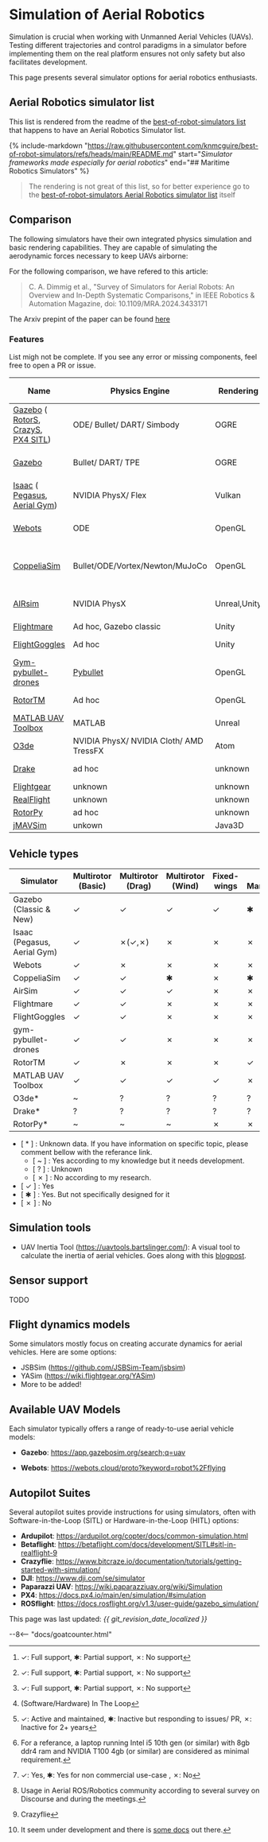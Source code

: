# Simulation of Aerial Robotics

Simulation is crucial when working with Unmanned Aerial Vehicles (UAVs). Testing different trajectories and control paradigms in a simulator before implementing them on the real platform ensures not only safety but also facilitates development.

This page presents several simulator options for aerial robotics enthusiasts.

## Aerial Robotics simulator list

This list is rendered from the readme of the [best-of-robot-simulators list](https://github.com/knmcguire/best-of-robot-simulators) that happens to have an Aerial Robotics Simulator list.


{%
  include-markdown "https://raw.githubusercontent.com/knmcguire/best-of-robot-simulators/refs/heads/main/README.md"
  start="_Simulator frameworks made especially for aerial robotics_"
  end="## Maritime Robotics Simulators"
%}

> The rendering is not great of this list, so for better experience go to the [best-of-robot-simulators Aerial Robotics simulator list](https://github.com/knmcguire/best-of-robot-simulators#aerial-robotics-simulators) itself

## Comparison

The following simulators have their own integrated physics simulation and basic rendering capabilities. They are capable of simulating the aerodynamic forces necessary to keep UAVs airborne:

For the following comparison, we have refered to this article:
> C. A. Dimmig et al., "Survey of Simulators for Aerial Robots: An Overview and In-Depth Systematic Comparisons," in IEEE Robotics & Automation Magazine, doi: 10.1109/MRA.2024.3433171

The Arxiv prepint of the paper can be found [here](https://arxiv.org/abs/2311.02296)

### Features

List migh not be complete. If you see any error or missing components, feel free to open a PR or issue.


| Name | Physics Engine | Rendering | Linux[^1] | Windows[^1] | MacOS[^1] | Interface | (S/H)ITL[^6] | Active[^2] | Hardware requirement[^3] | Licence | Open source[^4] | Interest [^5] |
| -------------------------------------------------- | -------------------------- | --------- | --------- | --------- | ----- | -------------- | ------------------ | ------ | -------------------- | -------- | ----------- | -------------- |
|[Gazebo](https://classic.gazebosim.org/) (<br/>[RotorS](https://github.com/ethz-asl/rotors_simulator), <br/> [CrazyS](https://github.com/gsilano/CrazyS), <br/> [PX4 SITL](https://docs.px4.io/v1.12/en/simulation/gazebo.html#gazebo-simulation)) | ODE/ Bullet/ DART/ Simbody | OGRE | ✓ <br/>( ✓ <br/> ✓ <br/> ✓ )| ✱ <br/>( ✗ <br/> ✗ <br/> ✗)| ✓ <br/>( ✗ <br/> ✗ <br/> ✗ )| ROS 1/2, C++, RL | PX4, ArduPilot, CF[^7] | ✓ <br/>( ✗ <br/> ✱ <br/> ✗ ) | minimal/decent |Apache 2.0| ✓ | High |
|[Gazebo](https://gazebosim.org/) | Bullet/ DART/ TPE | OGRE | ✓ | ✱ | ✓ | ROS 1/2, C++, Python, RL | PX4, ArduPilot, CF | ✓ | minimal/decent |Apache 2.0| ✓ | High |
|[Isaac](https://developer.nvidia.com/isaac-sim) (<br/>[Pegasus](https://pegasussimulator.github.io/PegasusSimulator/), <br/>[Aerial Gym](https://github.com/ntnu-arl/aerial_gym_simulator)) | NVIDIA PhysX/ Flex | Vulkan | ✓ | ✗ | ✗ | ROS 1/2, Python, RL | Pegasus: PX4 | ✓ | high/demanding |[NVIDIA OMNIVERSE](https://docs.omniverse.nvidia.com/isaacsim/latest/common/NVIDIA_Omniverse_License_Agreement.html)<br/>(BSD 3)| ✗ <br/> (✓ <br/> ✓) | User specific |
|[Webots](https://www.cyberbotics.com/)| ODE | OpenGL | ✓ | ✓ | ✓ | ROS 1/2, C/C++, Python, MATLAB, Java | ArduPilot, CF | ✓ | decent/high |Apache 2.0| ✓ | Developing |
|[CoppeliaSim](https://www.coppeliarobotics.com/)| Bullet/ODE/Vortex/Newton/MuJoCo | OpenGL | ✓ | ✓ | ✓ | ROS 1/2, C/C++, Python, MATLAB, Java,Lua,Octave | -- | ✓ | decent/high |GNU GPL/Commercial| ✱ | Decent |
|[AIRsim](https://github.com/microsoft/AirSim)| NVIDIA PhysX | Unreal,Unity | ✓ | ✓ | ✓ | ROS 1, C++, Python, C#, Java,RL | PX4, ArduPilot | ✗ | medium/high |MIT| ✓ | Low |
|[Flightmare](https://github.com/uzh-rpg/flightmare)| Ad hoc, Gazebo classic | Unity | ✓ | ✗ | ✗ | ROS 1, C++, RL | -- | ✗ | -- |MIT| ✓ | Low |
|[FlightGoggles](https://flightgoggles.mit.edu/)| Ad hoc | Unity | ✓ | ✱ | ✗ | ROS 1, C++ | Motion capture | ✗ | -- |MIT| ✓ | Unknown |
|[Gym-pybullet-drones](https://github.com/utiasDSL/gym-pybullet-drones)| [Pybullet](https://pybullet.org/wordpress/) | OpenGL | ✓ | ✱ | ✓ | Python, RL | Betaflight, CF | ✓ | minimal/decent/high |MIT (Pybullet: [zlib](https://github.com/bulletphysics/bullet3/blob/master/LICENSE.txt))| ✓ | High |
|[RotorTM](https://github.com/arplaboratory/RotorTM)| Ad hoc | OpenGL | ✓ | ✗ | ✗ | ROS 1, Python, MATLAB | -- | ✓ | -- |GNU GPL| ✓ | Unknown |
|[MATLAB UAV Toolbox](https://www.mathworks.com/products/uav.html)| MATLAB | Unreal | ✓ | ✓ | ✓ | ROS 2, MATLAB | PX4 | ✓ | -- |Proprietary, Commercial| ✗ | Unknown |
| [O3de](https://o3de.org/) | NVIDIA PhysX/ NVIDIA Cloth/ AMD TressFX | Atom | ✓ | ✓ | ✱ | ROS 2[^8] , C++ | unknown | ✓ | decent/high | Apache-2.0/MIT | ✓ | Developing |
| [Drake](https://drake.mit.edu/) | ad hoc | unknown | ✓ | ✗ | ✓ | C++, Python, ROS 2 | unknown | ✓ | unknown | BSD 3 | ✓ | Developing |
| [Flightgear](https://www.flightgear.org/) | unknown | unknown | ✓ | ✓ | ✓ | C++ | unknown | ✓ | minimal/decent | GNU-GPL | ✓ | Low |
| [RealFlight](https://www.realflight.com/) | unknown | unknown | ✗ | ✓ | ✗ | --  | unknown | ✓ | minimal/decent | non-public | ✗ | Low |
| [RotorPy](https://github.com/spencerfolk/rotorpy) | ad hoc | unknown | ✓ | ✓ | ✓ | Python | -- | ✓ | minimal/decent | MIT | ✓ | Developing |
| [jMAVSim](https://github.com/PX4/jMAVSim) | unkown | Java3D | ✓ | ✓ | ✓ | Java, UDP | PX4 | ✓ | minimal/decent | BSD-3 | ✓ | Low |


[^1]: ✓: Full support,  ✱: Partial support,  ✗: No support

[^2]: ✓: Active and maintained,  ✱: Inactive but  responding to issues/ PR,  ✗: Inactive for 2+ years

[^3]: For a referance, a laptop running Intel i5 10th gen (or similar) with 8gb ddr4 ram and NVIDIA T100 4gb (or similar) are considered as minimal requirement.

[^4]: ✓: Yes,  ✱: Yes for non commercial use-case ,  ✗: No

[^5]: Usage in Aerial ROS/Robotics community according to several survey on Discourse and during the meetings.

[^6]: (Software/Hardware) In The Loop

[^7]: Crazyflie

[^8]: It seem under development and there is [some docs](https://docs.o3de.org/docs/user-guide/interactivity/robotics/project-configuration/) out there.


## Vehicle types


| Simulator                             | Multirotor (Basic) | Multirotor (Drag) | Multirotor (Wind) | Fixed-wings | Aerial Manipulators | Swarms     | Cars | Other vehicles |
| ------------------------------------- | ------------------ | ----------------- | ----------------- | ----------- | ------------------- | ---------- | ---- | -------------- |
| Gazebo (Classic & New)                |         ✓          |         ✓         |         ✓         |      ✓      |          ✱          |    ✱       |   ✓  |        ✓       |
| Isaac (Pegasus, Aerial Gym)           |         ✓          |     ✗(✓,✗)        |         ✗         |      ✗      |          ✗          |    ✓       |✓(✗,✗)|     ✓(✗,✗)     |
| Webots                                |         ✓          |         ✗         |         ✗         |      ✗      |          ✗          |    ✱       |   ✓  |        ✓       |
| CoppeliaSim                           |         ✓          |         ✓         |         ✱         |      ✗      |          ✱          |    ✱       |   ✓  |        ✓       |
| AirSim                                |         ✓          |         ✓         |         ✓         |      ✗      |          ✗          |    ✱       |   ✓  |        ✗       |
| Flightmare                            |         ✓          |         ✓         |         ✗         |      ✗      |          ✗          |    ✓       |   ✗  |        ✗       |
| FlightGoggles                         |         ✓          |         ✓         |         ✗         |      ✗      |          ✗          |    ✗       |   ✓  |        ✗       |
| gym-pybullet-drones                   |         ✓          |         ✓         |         ✗         |      ✗      |          ✗          |    ✓       |   ✗  |        ✗       |
| RotorTM                               |         ✓          |         ✗         |         ✗         |      ✗      |          ✓          |    ✓       |   ✗  |        ✗       |
| MATLAB UAV Toolbox                    |         ✓          |         ✓         |         ✓         |      ✓      |          ✗          |    ✱       |   ✗  |        ✗       |
| O3de*                                 |         ~          |         ?         |         ?         |      ?      |          ?          |    ?       |   ~  |        ~       |
| Drake*                                |         ?          |         ?         |         ?         |      ?      |          ?          |    ?       |   ?  |        ?       |
| RotorPy*                              |         ~          |         ~         |         ~         |      ✗      |          ✗          |    ~       |   ✗  |        ✗       |

- [ * ] : Unknown data. If you have information on specific topic, please comment bellow with the referance link.
    - [ ~ ] : Yes according to my knowledge but it needs development.
    - [ ? ] : Unknown
    - [ ✗ ] : No according to my research.
- [ ✓ ] : Yes
- [ ✱ ] : Yes. But not specifically designed for it
- [ ✗ ] : No

## Simulation tools
* UAV Inertia Tool (<https://uavtools.bartslinger.com/>): A visual tool to calculate the inertia of aerial vehicles. Goes along with this [blogpost](https://www.bartslinger.com/flight-dynamics/measuring-the-moment-of-inertia-of-a-uav).

## Sensor support

TODO

## Flight dynamics models

Some simulators mostly focus on creating accurate dynamics for aerial vehicles. Here are some options:

* JSBSim (<https://github.com/JSBSim-Team/jsbsim>)
* YASim (<https://wiki.flightgear.org/YASim>)
* More to be added!

## Available UAV Models

Each simulator typically offers a range of ready-to-use aerial vehicle models:

* **Gazebo**: <https://app.gazebosim.org/search;q=uav>

[//]: # ( Wrong link. Unable to find correct link rn. * **Isaac Sim**: https://docs.omniverse.nvidia.com/isaacsim/latest/reference_assets.html#aerial-robots)

* **Webots**: <https://webots.cloud/proto?keyword=robot%2Fflying>

## Autopilot Suites

Several autopilot suites provide instructions for using simulators, often with Software-in-the-Loop (SITL) or Hardware-in-the-Loop (HITL) options:

* **Ardupilot**: <https://ardupilot.org/copter/docs/common-simulation.html>
* **Betaflight**: <https://betaflight.com/docs/development/SITL#sitl-in-realflight-9>
* **Crazyflie**: <https://www.bitcraze.io/documentation/tutorials/getting-started-with-simulation/>
* **DJI**: <https://www.dji.com/se/simulator>
* **Paparazzi UAV**: <https://wiki.paparazziuav.org/wiki/Simulation>
* **PX4**: <https://docs.px4.io/main/en/simulation/#simulation>
* **ROSflight**: <https://docs.rosflight.org/v1.3/user-guide/gazebo_simulation/>

This page was last updated: *{{ git_revision_date_localized }}*

--8<-- "docs/goatcounter.html"

